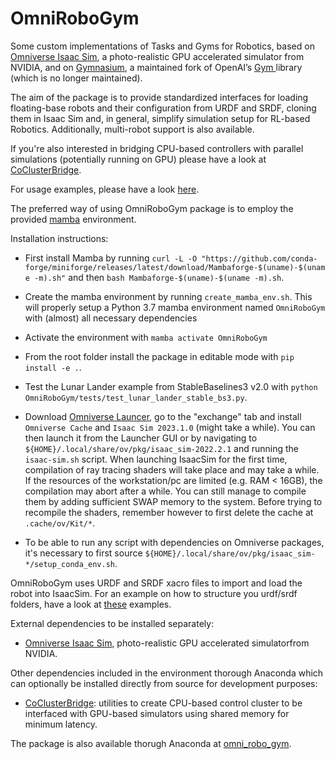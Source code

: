 # OmniRoboGym

Some custom implementations of Tasks and Gyms for Robotics, based on [Omniverse Isaac Sim](https://docs.omniverse.nvidia.com/isaacsim/latest/index.html), a photo-realistic GPU accelerated simulator from NVIDIA, and on [Gymnasium](https://gymnasium.farama.org/), a maintained fork of OpenAI’s [Gym ](https://github.com/openai/gym) library (which is no longer maintained). 

The aim of the package is to provide standardized interfaces for loading floating-base robots and their configuration from URDF and SRDF, cloning them in Isaac Sim and, in general, simplify simulation setup for RL-based Robotics. Additionally, multi-robot support is also available. 

If you're also interested in bridging CPU-based controllers with parallel simulations (potentially running on GPU) please have a look at [CoClusterBridge](https://github.com/AndrePatri/CoClusterBridge).

For usage examples, please have a look [here](https://github.com/AndrePatri/LRhcExamples).

The preferred way of using OmniRoboGym package is to employ the provided [mamba](https://mamba.readthedocs.io/en/latest/user_guide/mamba.html) environment. 

Installation instructions:
- First install Mamba by running ```curl -L -O "https://github.com/conda-forge/miniforge/releases/latest/download/Mambaforge-$(uname)-$(uname -m).sh"``` and then ```bash Mambaforge-$(uname)-$(uname -m).sh```.

- Create the mamba environment by running ```create_mamba_env.sh```. This will properly setup a Python 3.7 mamba environment named ```OmniRoboGym``` with (almost) all necessary dependencies

- Activate the environment with ```mamba activate OmniRoboGym```

- From the root folder install the package in editable mode with ```pip install -e .```.

- Test the Lunar Lander example from StableBaselines3 v2.0 with ```python OmniRoboGym/tests/test_lunar_lander_stable_bs3.py```.

- Download [Omniverse Launcer](https://www.nvidia.com/en-us/omniverse/download/), go to the "exchange" tab and install ``` Omniverse Cache``` and  ```Isaac Sim 2023.1.0```  (might take a while). You can then launch it from the Launcher GUI or by navigating to ```${HOME}/.local/share/ov/pkg/isaac_sim-2022.2.1``` and running the ```isaac-sim.sh``` script. When launching IsaacSim for the first time, compilation of ray tracing shaders will take place and may take a while. If the resources of the workstation/pc are limited (e.g. RAM < 16GB), the compilation may abort after a while. You can still manage to compile them by adding sufficient SWAP memory to the system. Before trying to recompile the shaders, remember however to first delete the cache at ```.cache/ov/Kit/*```.

- To be able to run any script with dependencies on Omniverse packages, it's necessary to first source ```${HOME}/.local/share/ov/pkg/isaac_sim-*/setup_conda_env.sh```.

OmniRoboGym uses URDF and SRDF xacro files to import and load the robot into IsaacSim. For an example on how to structure you urdf/srdf folders, have a look at [these](https://github.com/AndrePatri/LRhcExamples) examples.

External dependencies to be installed separately: 

- [Omniverse Isaac Sim](https://developer.nvidia.com/isaac-sim), photo-realistic GPU accelerated simulatorfrom NVIDIA.

Other dependencies included in the environment thorough Anaconda which can optionally be installed directly from source for development purposes: 
- [CoClusterBridge](https://github.com/AndrePatri/CoClusterBridge): utilities to create CPU-based control cluster to be interfaced with GPU-based simulators using shared memory for minimum latency.

The package is also available thorugh Anaconda at [omni_robo_gym](https://anaconda.org/andrepatri/omni_robo_gym).
